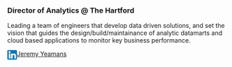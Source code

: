 ### Director of Analytics @ The Hartford
Leading a team of engineers that develop data driven solutions, and set the vision that guides the design/build/maintainance of analytic datamarts and cloud based applications to monitor key business performance.

<a href="https://www.linkedin.com/in/jeremy-yeamans/" target="_blank"><img align="left" alt="Jeremy Y | LinkedIn" width="22px" src="https://github.com/jehremmy/jehremmy/blob/main/linkedin.png" />
  
  <div class="badge-base LI-profile-badge" data-locale="en_US" data-size="medium" data-theme="light" data-type="VERTICAL" data-vanity="jeremy-yeamans-a8193976" data-version="v1"><a class="badge-base__link LI-simple-link" href="https://www.linkedin.com/in/jeremy-yeamans-a8193976?trk=profile-badge">Jeremy Yeamans</a></div>
              

